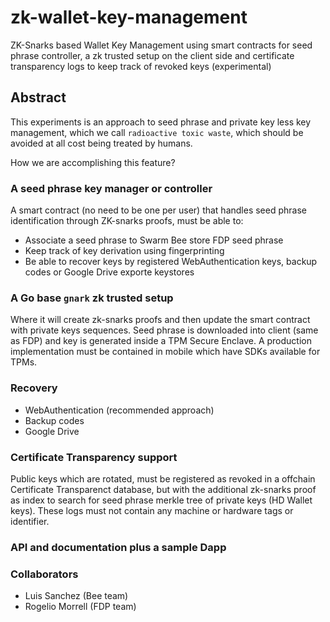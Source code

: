 # zk-wallet-key-management
ZK-Snarks based Wallet Key Management using smart contracts for seed phrase controller, a zk trusted setup on the client side and certificate transparency logs to keep track of revoked keys (experimental)


## Abstract

This experiments is an approach to seed phrase and private key less key management, which we call `radioactive toxic waste`, which should be avoided at all cost being treated by humans.

How we are accomplishing this feature?

### A seed phrase key manager or controller

A smart contract (no need to be one per user) that handles seed phrase identification through ZK-snarks proofs, must be able to:

- Associate a seed phrase to Swarm Bee store FDP seed phrase
- Keep track of key derivation using fingerprinting
- Be able to recover keys by registered WebAuthentication keys, backup codes or Google Drive exporte keystores

### A Go base `gnark` zk trusted setup

Where it will create zk-snarks proofs and then update the smart contract with private keys sequences. Seed phrase is downloaded into client (same as FDP) and key is generated inside a TPM Secure Enclave. A production implementation must be contained in mobile which have SDKs available for TPMs.

### Recovery 

- WebAuthentication (recommended approach)
- Backup codes
- Google Drive

### Certificate Transparency support

Public keys which are rotated, must be registered as revoked in a offchain Certificate Transparenct database, but with the additional zk-snarks proof as index to search for seed phrase merkle tree of private keys (HD Wallet keys). These logs must not contain any machine or hardware tags or identifier.

### API and documentation plus a sample Dapp

### Collaborators

- Luis Sanchez (Bee team)
- Rogelio Morrell (FDP team)
